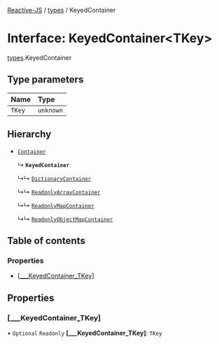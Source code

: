 [Reactive-JS](../README.md) / [types](../modules/types.md) / KeyedContainer

# Interface: KeyedContainer<TKey\>

[types](../modules/types.md).KeyedContainer

## Type parameters

| Name | Type |
| :------ | :------ |
| `TKey` | `unknown` |

## Hierarchy

- [`Container`](types.Container.md)

  ↳ **`KeyedContainer`**

  ↳↳ [`DictionaryContainer`](Dictionary.DictionaryContainer.md)

  ↳↳ [`ReadonlyArrayContainer`](ReadonlyArray.ReadonlyArrayContainer.md)

  ↳↳ [`ReadonlyMapContainer`](ReadonlyMap.ReadonlyMapContainer.md)

  ↳↳ [`ReadonlyObjectMapContainer`](ReadonlyObjectMap.ReadonlyObjectMapContainer.md)

## Table of contents

### Properties

- [[\_\_\_KeyedContainer\_TKey]](types.KeyedContainer.md#[___keyedcontainer_tkey])

## Properties

### [\_\_\_KeyedContainer\_TKey]

• `Optional` `Readonly` **[\_\_\_KeyedContainer\_TKey]**: `TKey`
